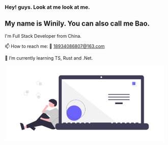 ### Hey! guys. Look at me look at me.

## My name is Winily. You can also call me Bao.

I'm Full Stack Developer from China.

📫 How to reach me: 📧 18934086807@163.com

🌱 I’m currently learning TS, Rust and .Net.

<img src="./code.png" width="500" />

<!--
**winily/winily** is a ✨ _special_ ✨ repository because its `README.md` (this file) appears on your GitHub profile.

Here are some ideas to get you started:

- 🔭 I’m currently working on ...
- 🌱 I’m currently learning ...
- 👯 I’m looking to collaborate on ...
- 🤔 I’m looking for help with ...
- 💬 Ask me about ...
- 📫 How to reach me: ...
- 😄 Pronouns: ...
- ⚡ Fun fact: ...
-->
